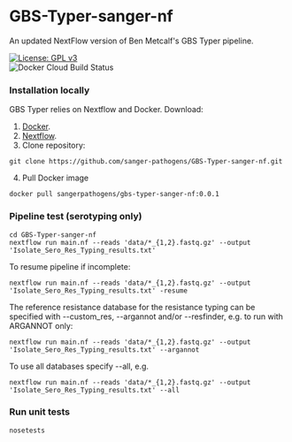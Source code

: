 # GBS-Typer-sanger-nf
An updated NextFlow version of Ben Metcalf's GBS Typer pipeline.

[![License: GPL v3](https://img.shields.io/badge/License-GPL%20v3-brightgreen.svg)](https://github.com/sanger-pathogens/GBS-Typer-sanger-nf/blob/master/LICENSE)   
![Docker Cloud Build Status](https://img.shields.io/docker/cloud/build/sangerpathogens/gbs-typer-sanger-nf)   

### Installation locally
GBS Typer relies on Nextflow and Docker.
Download:
1. [Docker](https://www.docker.com/).
2. [Nextflow](https://www.nextflow.io/).
3. Clone repository:
```
git clone https://github.com/sanger-pathogens/GBS-Typer-sanger-nf.git
```
4. Pull Docker image
```
docker pull sangerpathogens/gbs-typer-sanger-nf:0.0.1
```

### Pipeline test (serotyping only)
```
cd GBS-Typer-sanger-nf
nextflow run main.nf --reads 'data/*_{1,2}.fastq.gz' --output 'Isolate_Sero_Res_Typing_results.txt'
```

To resume pipeline if incomplete:
```
nextflow run main.nf --reads 'data/*_{1,2}.fastq.gz' --output 'Isolate_Sero_Res_Typing_results.txt' -resume
```

The reference resistance database for the resistance typing can be specified with --custom_res, --argannot and/or --resfinder, e.g. to run with ARGANNOT only:
```
nextflow run main.nf --reads 'data/*_{1,2}.fastq.gz' --output 'Isolate_Sero_Res_Typing_results.txt' --argannot
```

To use all databases specify --all, e.g.
```
nextflow run main.nf --reads 'data/*_{1,2}.fastq.gz' --output 'Isolate_Sero_Res_Typing_results.txt' --all
```

### Run unit tests
```
nosetests
```
